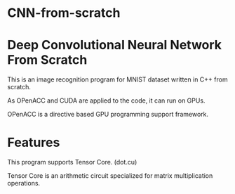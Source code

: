 # CNN-from-scratch


# Deep Convolutional Neural Network From Scratch

This is an image recognition program for MNIST dataset written in C++ from scratch.

As OPenACC and CUDA are applied to the code, it can run on GPUs.

OPenACC is a directive based GPU programming support framework.

 
# Features

This program supports Tensor Core. (dot.cu)

Tensor Core is an arithmetic circuit specialized for matrix multiplication operations. 

